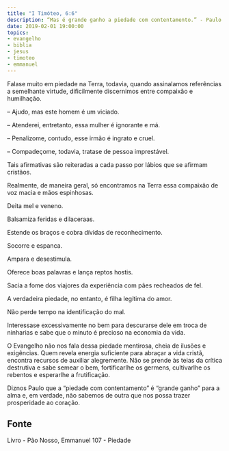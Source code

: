 ```yaml
---
title: "I Timóteo, 6:6"
description: “Mas é grande ganho a piedade com contentamento.” - Paulo 
date: 2019-02-01 19:00:00
topics: 
- evangelho
- biblia
- jesus
- timoteo
- emmanuel
---
```


Fala­se muito em piedade na Terra, todavia, quando assinalamos
referências a semelhante virtude, dificilmente discernimos entre compaixão e
humilhação.

– Ajudo, mas este homem é um viciado.

– Atenderei, entretanto, essa mulher é ignorante e má.

– Penalizo­me, contudo, esse irmão é ingrato e cruel.

– Compadeço­me, todavia, trata­se de pessoa imprestável.

Tais afirmativas são reiteradas a cada passo por lábios que se afirmam
cristãos.

Realmente, de maneira geral, só encontramos na Terra essa compaixão de
voz macia e mãos espinhosas.

Deita mel e veneno.

Balsamiza feridas e dilacera­as.

Estende os braços e cobra dívidas de reconhecimento.

Socorre e espanca.

Ampara e desestimula.

Oferece boas palavras e lança reptos hostis.

Sacia a fome dos viajores da experiência com pães recheados de fel.

A verdadeira piedade, no entanto, é filha legítima do amor.

Não perde tempo na identificação do mal.

Interessa­se excessivamente no bem para descurar­se dele em troca de
ninharias e sabe que o minuto é precioso na economia da vida.

O Evangelho não nos fala dessa piedade mentirosa, cheia de ilusões e
exigências. Quem revela energia suficiente para abraçar a vida cristã, encontra
recursos de auxiliar alegremente. Não se prende às teias da crítica destrutiva e sabe
semear o bem, fortificar­lhe os germens, cultivar­lhe os rebentos e esperar­lhe a
frutificação.

Diz­nos Paulo que a “piedade com contentamento” é “grande ganho” para a
alma e, em verdade, não sabemos de outra que nos possa trazer prosperidade ao
coração.



## Fonte
Livro - Pão Nosso, Emmanuel
107 - Piedade
